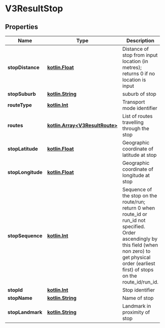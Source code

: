 # V3ResultStop

## Properties
Name | Type | Description | Notes
------------ | ------------- | ------------- | -------------
**stopDistance** | [**kotlin.Float**](.md) | Distance of stop from input location (in metres); returns 0 if no location is input |  [optional]
**stopSuburb** | [**kotlin.String**](.md) | suburb of stop |  [optional]
**routeType** | [**kotlin.Int**](.md) | Transport mode identifier |  [optional]
**routes** | [**kotlin.Array&lt;V3ResultRoute&gt;**](V3ResultRoute.md) | List of routes travelling through the stop |  [optional]
**stopLatitude** | [**kotlin.Float**](.md) | Geographic coordinate of latitude at stop |  [optional]
**stopLongitude** | [**kotlin.Float**](.md) | Geographic coordinate of longitude at stop |  [optional]
**stopSequence** | [**kotlin.Int**](.md) | Sequence of the stop on the route/run; return 0 when route_id or run_id not specified. Order ascendingly by this field (when non zero) to get physical order (earliest first) of stops on the route_id/run_id. |  [optional]
**stopId** | [**kotlin.Int**](.md) | Stop identifier |  [optional]
**stopName** | [**kotlin.String**](.md) | Name of stop |  [optional]
**stopLandmark** | [**kotlin.String**](.md) | Landmark in proximity of stop |  [optional]
